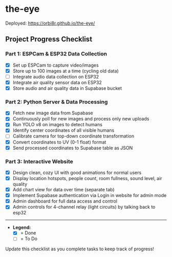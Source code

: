 # the-eye

Deployed: https://orbi8r.github.io/the-eye/

## Project Progress Checklist

### Part 1: ESPCam & ESP32 Data Collection
- [x] Set up ESPCam to capture video/images
- [x] Store up to 100 images at a time (cycling old data)
- [ ] Integrate audio data collection on ESP32
- [x] Integrate air quality sensor data on ESP32
- [x] Store audio and air quality data in Supabase bucket

### Part 2: Python Server & Data Processing
- [x] Fetch new image data from Supabase
- [x] Continuously poll for new images and process only new uploads
- [x] Run YOLO v8 on images to detect humans
- [x] Identify center coordinates of all visible humans
- [ ] Calibrate camera for top-down coordinate transformation
- [x] Convert coordinates to UV (0-1 float) format
- [x] Send processed coordinates to Supabase table as JSON

### Part 3: Interactive Website
- [x] Design clean, cozy UI with good animations for normal users
- [x] Display location hotspots, people count, room fullness, sound level, air quality
- [x] Add chart view for data over time (separate tab)
- [x] Implement Supabase authentication via Login in website for admin mode
- [x] Admin dashboard for full data access and control
- [x] Admin controls for 4-channel relay (light circuits) by talking back to esp32

---
- **Legend:**
  - [x] = Done
  - [ ] = To Do

Update this checklist as you complete tasks to keep track of progress!

